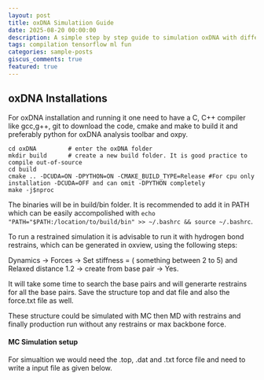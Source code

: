 ```yaml
---
layout: post
title: oxDNA Simulatiion Guide
date: 2025-08-20 00:00:00
description: A simple step by step guide to simulation oxDNA with different relaxation technique.
tags: compilation tensorflow ml fun
categories: sample-posts
giscus_comments: true
featured: true
---
```


## oxDNA Installations

For oxDNA installation and running it one need to have a C, C++ compiler like gcc,g++, git to download the code, cmake and make to build it and preferably python for oxDNA analysis toolbar and oxpy.

```
cd oxDNA         # enter the oxDNA folder
mkdir build      # create a new build folder. It is good practice to compile out-of-source
cd build
cmake .. -DCUDA=ON -DPYTHON=ON -CMAKE_BUILD_TYPE=Release #For cpu only installation -DCUDA=OFF and can omit -DPYTHON completely
make -j$nproc
```

The binaries will be in build/bin folder. It is recommended to add it in PATH which can be easily accompolished with `echo "PATH="$PATH:/location/to/build/bin" >> ~/.bashrc && source ~/.bashrc`.

To run a restrained simulation it is advisable to run it with hydrogen bond restrains, which can be generated in oxview, using the following steps:

Dynamics -> Forces -> Set stiffness = ( something between 2 to 5) and Relaxed distance 1.2 -> create from base pair -> Yes.

It will take some time to search the base pairs and will generarte restrains for all the base pairs. Save the structure top and dat file and also the force.txt file as well.

These structure could be simulated with MC then MD with restrains and finally production run without any restrains or max backbone force.

#### MC Simulation setup

For simualtion we would need the .top, .dat and .txt force file and need to write a input file as given below.

